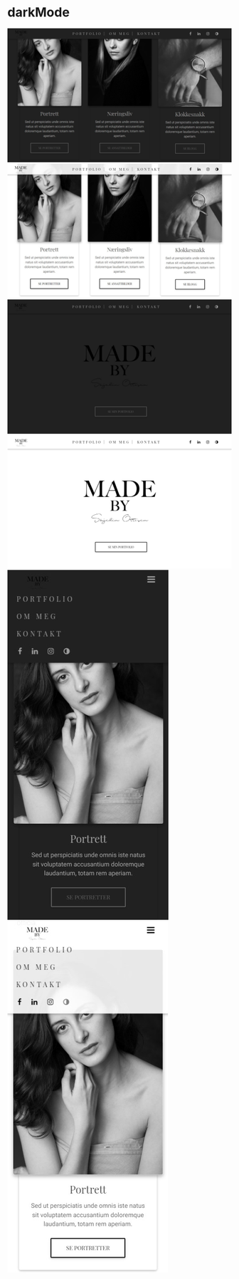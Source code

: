# darkMode
<img src="https://raw.githubusercontent.com/sanderhelleso/darkMode/master/screenshots/darkMode1.jpg">
<img src="https://raw.githubusercontent.com/sanderhelleso/darkMode/master/screenshots/darkMode4.jpg">
<img src="https://raw.githubusercontent.com/sanderhelleso/darkMode/master/screenshots/darkMode2.jpg">
<img src="https://raw.githubusercontent.com/sanderhelleso/darkMode/master/screenshots/darkMode3.jpg">
<img src="https://raw.githubusercontent.com/sanderhelleso/darkMode/master/screenshots/darkMode5.jpg">
<img src="https://raw.githubusercontent.com/sanderhelleso/darkMode/master/screenshots/darkMode6.jpg">

